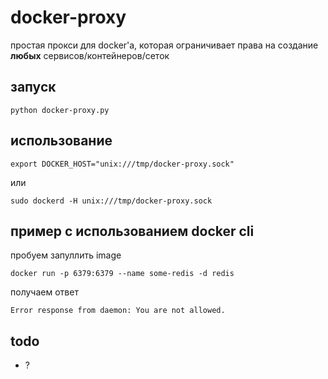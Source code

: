 # docker-proxy

простая прокси для docker'а, которая ограничивает права на создание **любых** сервисов/контейнеров/сеток

## запуск

`python docker-proxy.py`

## использование

`export DOCKER_HOST="unix:///tmp/docker-proxy.sock"`

или

`sudo dockerd -H unix:///tmp/docker-proxy.sock`

## пример с использованием docker cli

пробуем запуллить image

`docker run -p 6379:6379 --name some-redis -d redis`

получаем ответ

`Error response from daemon: You are not allowed.`

## todo

- ?
